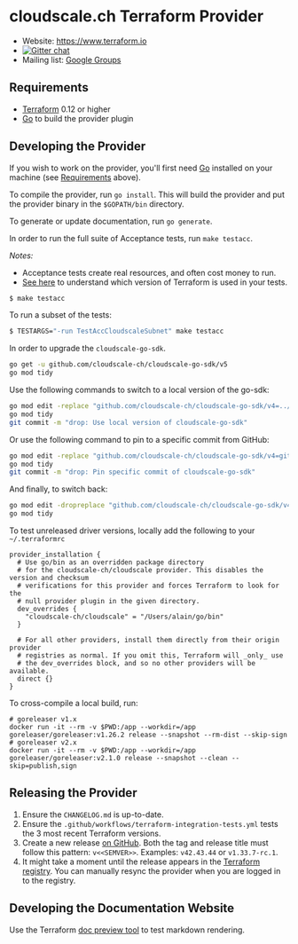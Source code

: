 # cloudscale.ch Terraform Provider

- Website: https://www.terraform.io
- [![Gitter chat](https://badges.gitter.im/hashicorp-terraform/Lobby.png)](https://gitter.im/hashicorp-terraform/Lobby)
- Mailing list: [Google Groups](http://groups.google.com/group/terraform-tool)

## Requirements

- [Terraform](https://www.terraform.io/downloads.html) 0.12 or higher
- [Go](https://golang.org/doc/install) to build the provider plugin

## Developing the Provider

If you wish to work on the provider, you'll first need [Go](http://www.golang.org) installed on your machine (see [Requirements](#requirements) above).

To compile the provider, run `go install`. This will build the provider and put the provider binary in the `$GOPATH/bin` directory.

To generate or update documentation, run `go generate`.

In order to run the full suite of Acceptance tests, run `make testacc`.

*Notes:*

- Acceptance tests create real resources, and often cost money to run.
- [See here](https://www.terraform.io/plugin/sdkv2/testing/acceptance-tests#terraform-cli-installation-behaviors)
  to understand which version of Terraform is used in your tests.

```sh
$ make testacc
```

To run a subset of the tests:

```sh
$ TESTARGS="-run TestAccCloudscaleSubnet" make testacc
```

In order to upgrade the `cloudscale-go-sdk`.

```sh
go get -u github.com/cloudscale-ch/cloudscale-go-sdk/v5
go mod tidy
```

Use the following commands to switch to a local version of the go-sdk:

```sh
go mod edit -replace "github.com/cloudscale-ch/cloudscale-go-sdk/v4=../cloudscale-go-sdk/"
go mod tidy
git commit -m "drop: Use local version of cloudscale-go-sdk"
```

Or use the following command to pin to a specific commit from GitHub:

```sh
go mod edit -replace "github.com/cloudscale-ch/cloudscale-go-sdk/v4=github.com/cloudscale-ch/cloudscale-go-sdk/v4@<commit-hash>"
go mod tidy
git commit -m "drop: Pin specific commit of cloudscale-go-sdk"
```

And finally, to switch back:

```sh
go mod edit -dropreplace "github.com/cloudscale-ch/cloudscale-go-sdk/v4"
go mod tidy
```

To test unreleased driver versions, locally add the following to your `~/.terraformrc`

```hcl
provider_installation {
  # Use go/bin as an overridden package directory
  # for the cloudscale-ch/cloudscale provider. This disables the version and checksum
  # verifications for this provider and forces Terraform to look for the
  # null provider plugin in the given directory.
  dev_overrides {
    "cloudscale-ch/cloudscale" = "/Users/alain/go/bin"
  }

  # For all other providers, install them directly from their origin provider
  # registries as normal. If you omit this, Terraform will _only_ use
  # the dev_overrides block, and so no other providers will be available.
  direct {}
}
```

To cross-compile a local build, run:

```
# goreleaser v1.x
docker run -it --rm -v $PWD:/app --workdir=/app goreleaser/goreleaser:v1.26.2 release --snapshot --rm-dist --skip-sign
# goreleaser v2.x
docker run -it --rm -v $PWD:/app --workdir=/app goreleaser/goreleaser:v2.1.0 release --snapshot --clean --skip=publish,sign
```

## Releasing the Provider

1. Ensure the `CHANGELOG.md` is up-to-date.
2. Ensure the `.github/workflows/terraform-integration-tests.yml` tests the 3 most recent Terraform versions.
3. Create a new release [on GitHub](https://github.com/cloudscale-ch/terraform-provider-cloudscale/releases/new).
   Both the tag and release title must follow this pattern: `v<<SEMVER>>`.
   Examples: `v42.43.44` or `v1.33.7-rc.1`.
4. It might take a moment until the release appears in the [Terraform registry](https://registry.terraform.io/providers/cloudscale-ch/cloudscale/latest).
   You can manually resync the provider when you are logged in to the registry.

## Developing the Documentation Website

Use the Terraform [doc preview tool](https://registry.terraform.io/tools/doc-preview) to test markdown rendering.
